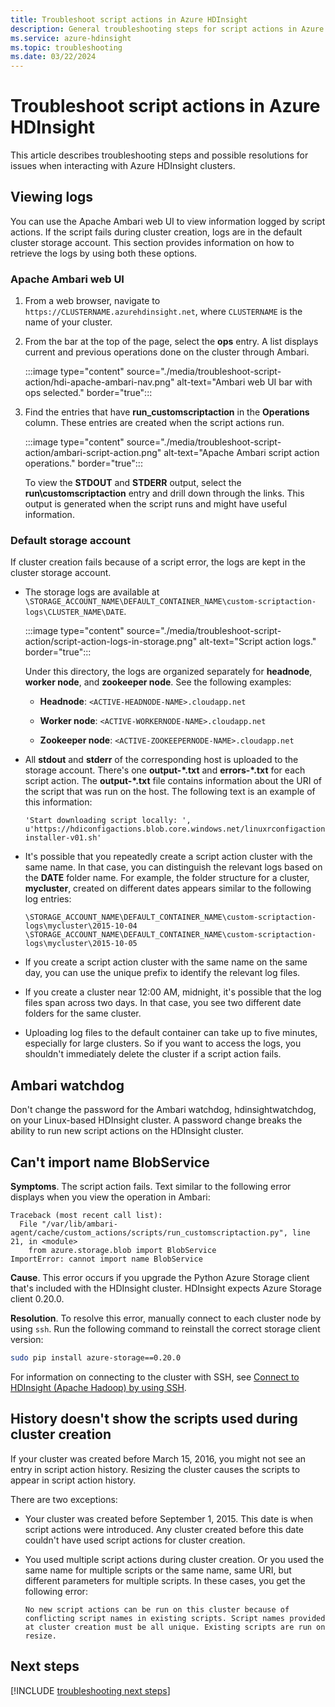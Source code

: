```yaml
---
title: Troubleshoot script actions in Azure HDInsight
description: General troubleshooting steps for script actions in Azure HDInsight.
ms.service: azure-hdinsight
ms.topic: troubleshooting
ms.date: 03/22/2024
---
```


# Troubleshoot script actions in Azure HDInsight

This article describes troubleshooting steps and possible resolutions for issues when interacting with Azure HDInsight clusters.

## Viewing logs

You can use the Apache Ambari web UI to view information logged by script actions. If the script fails during cluster creation, logs are in the default cluster storage account. This section provides information on how to retrieve the logs by using both these options.

### Apache Ambari web UI

1. From a web browser, navigate to `https://CLUSTERNAME.azurehdinsight.net`, where `CLUSTERNAME` is the name of your cluster.

1. From the bar at the top of the page, select the **ops** entry. A list displays current and previous operations done on the cluster through Ambari.

    :::image type="content" source="./media/troubleshoot-script-action/hdi-apache-ambari-nav.png" alt-text="Ambari web UI bar with ops selected." border="true":::

1. Find the entries that have **run\_customscriptaction** in the **Operations** column. These entries are created when the script actions run.

    :::image type="content" source="./media/troubleshoot-script-action/ambari-script-action.png" alt-text="Apache Ambari script action operations." border="true":::

    To view the **STDOUT** and **STDERR** output, select the **run\customscriptaction** entry and drill down through the links. This output is generated when the script runs and might have useful information.

### Default storage account

If cluster creation fails because of a script error, the logs are kept in the cluster storage account.

* The storage logs are available at `\STORAGE_ACCOUNT_NAME\DEFAULT_CONTAINER_NAME\custom-scriptaction-logs\CLUSTER_NAME\DATE`.

    :::image type="content" source="./media/troubleshoot-script-action/script-action-logs-in-storage.png" alt-text="Script action logs." border="true":::

    Under this directory, the logs are organized separately for **headnode**, **worker node**, and **zookeeper node**. See the following examples:

    * **Headnode**: `<ACTIVE-HEADNODE-NAME>.cloudapp.net`

    * **Worker node**: `<ACTIVE-WORKERNODE-NAME>.cloudapp.net`

    * **Zookeeper node**: `<ACTIVE-ZOOKEEPERNODE-NAME>.cloudapp.net`

* All **stdout** and **stderr** of the corresponding host is uploaded to the storage account. There's one **output-\*.txt** and **errors-\*.txt** for each script action. The **output-*.txt** file contains information about the URI of the script that was run on the host. The following text is an example of this information:

    ```output
    'Start downloading script locally: ', u'https://hdiconfigactions.blob.core.windows.net/linuxrconfigactionv01/r-installer-v01.sh'
    ```

* It's possible that you repeatedly create a script action cluster with the same name. In that case, you can distinguish the relevant logs based on the **DATE** folder name. For example, the folder structure for a cluster, **mycluster**, created on different dates appears similar to the following log entries:

    `\STORAGE_ACCOUNT_NAME\DEFAULT_CONTAINER_NAME\custom-scriptaction-logs\mycluster\2015-10-04`
    `\STORAGE_ACCOUNT_NAME\DEFAULT_CONTAINER_NAME\custom-scriptaction-logs\mycluster\2015-10-05`

* If you create a script action cluster with the same name on the same day, you can use the unique prefix to identify the relevant log files.

* If you create a cluster near 12:00 AM, midnight, it's possible that the log files span across two days. In that case, you see two different date folders for the same cluster.

* Uploading log files to the default container can take up to five minutes, especially for large clusters. So if you want to access the logs, you shouldn't immediately delete the cluster if a script action fails.

## Ambari watchdog

Don't change the password for the Ambari watchdog, hdinsightwatchdog, on your Linux-based HDInsight cluster. A password change breaks the ability to run new script actions on the HDInsight cluster.

## Can't import name BlobService

__Symptoms__. The script action fails. Text similar to the following error displays when you view the operation in Ambari:

```
Traceback (most recent call list):
  File "/var/lib/ambari-agent/cache/custom_actions/scripts/run_customscriptaction.py", line 21, in <module>
    from azure.storage.blob import BlobService
ImportError: cannot import name BlobService
```

__Cause__. This error occurs if you upgrade the Python Azure Storage client that's included with the HDInsight cluster. HDInsight expects Azure Storage client 0.20.0.

__Resolution__. To resolve this error, manually connect to each cluster node by using `ssh`. Run the following command to reinstall the correct storage client version:

```bash
sudo pip install azure-storage==0.20.0
```

For information on connecting to the cluster with SSH, see [Connect to HDInsight (Apache Hadoop) by using SSH](hdinsight-hadoop-linux-use-ssh-unix.md).

## History doesn't show the scripts used during cluster creation

If your cluster was created before March 15, 2016, you might not see an entry in script action history. Resizing the cluster causes the scripts to appear in script action history.

There are two exceptions:

* Your cluster was created before September 1, 2015. This date is when script actions were introduced. Any cluster created before this date couldn't have used script actions for cluster creation.

* You used multiple script actions during cluster creation. Or you used the same name for multiple scripts or the same name, same URI, but different parameters for multiple scripts. In these cases, you get the following error:

    ```
    No new script actions can be run on this cluster because of conflicting script names in existing scripts. Script names provided at cluster creation must be all unique. Existing scripts are run on resize.
    ```

## Next steps

[!INCLUDE [troubleshooting next steps](includes/hdinsight-troubleshooting-next-steps.md)]
